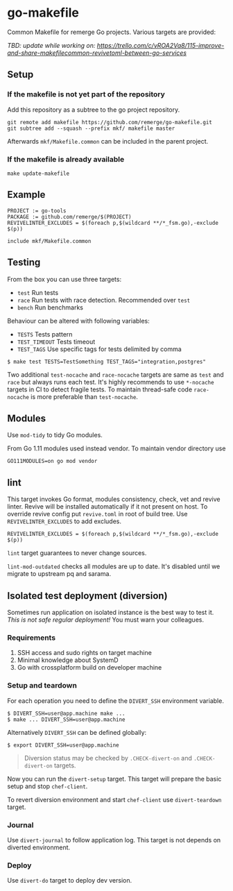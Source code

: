 # go-makefile

Common Makefile for remerge Go projects. Various targets are provided:

*TBD: update while working on: https://trello.com/c/vROA2Va8/115-improve-and-share-makefilecommon-revivetoml-between-go-services*

## Setup

### If the makefile is not yet part of the repository

Add this repository as a subtree to the go project repository.

```
git remote add makefile https://github.com/remerge/go-makefile.git
git subtree add --squash --prefix mkf/ makefile master
```
Afterwards `mkf/Makefile.common` can be included in the parent project.

### If the makefile is already available

`make update-makefile`

## Example

```
PROJECT := go-tools
PACKAGE := github.com/remerge/$(PROJECT)
REVIVELINTER_EXCLUDES = $(foreach p,$(wildcard **/*_fsm.go),-exclude $(p))

include mkf/Makefile.common
```

## Testing

From the box you can use three targets:

- `test` Run tests
- `race` Run tests with race detection. Recommended over `test`
- `bench` Run benchmarks

Behaviour can be altered with following variables:

- `TESTS` Tests pattern
- `TEST_TIMEOUT` Tests timeout
- `TEST_TAGS` Use specific tags for tests delimited by comma

```
$ make test TESTS=TestSomething TEST_TAGS="integration,postgres"
```

Two additional `test-nocache` and `race-nocache` targets are same as `test` and
`race` but always runs each test. It's highly recommends to use `*-nocache` 
targets in CI to detect fragile tests. To maintain thread-safe code 
`race-nocache` is more preferable than `test-nocache`.

## Modules

Use `mod-tidy` to tidy Go modules.

From Go 1.11 modules used instead vendor. To maintain vendor directory use

```
GO111MODULES=on go mod vendor
```

## lint

This target invokes Go format, modules consistency, check, vet and revive 
linter. Revive will be installed automatically if it not present on host. To 
override revive config put `revive.toml` in root of build tree. 
Use `REVIVELINTER_EXCLUDES` to add excludes.

```
REVIVELINTER_EXCLUDES = $(foreach p,$(wildcard **/*_fsm.go),-exclude $(p))
```

`lint` target guarantees to never change sources.

`lint-mod-outdated` checks all modules are up to date. It's disabled until 
we migrate to upstream pq and sarama.

## Isolated test deployment (diversion)

Sometimes run application on isolated instance is the best way to test it. *This is
not safe regular deployment!* You must warn your colleagues.

### Requirements

1. SSH access and sudo rights on target machine
1. Minimal knowledge about SystemD
1. Go with crossplatform build on developer machine

### Setup and teardown

For each operation you need to define the `DIVERT_SSH` environment variable.

```shell
$ DIVERT_SSH=user@app.machine make ...
$ make ... DIVERT_SSH=user@app.machine
```

Alternatively `DIVERT_SSH` can be defined globally:

```shell
$ export DIVERT_SSH=user@app.machine
```

> Diversion status may be checked by `.CHECK-divert-on` and
  `.CHECK-divert-on` targets.

Now you can run the `divert-setup` target. This target will prepare the basic setup and
stop `chef-client`.

To revert diversion environment and start `chef-client` use `divert-teardown` target.

### Journal

Use `divert-journal` to follow application log. This target is not depends on
diverted environment.

### Deploy

Use `divert-do` target to deploy dev version.

